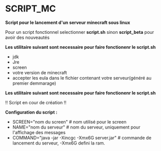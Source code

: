 # SCRIPT_MC

**Script pour le lancement d'un serveur minecraft sous linux**

Pour un script fonctionnel selectionner **script.sh** sinon **script_beta** pour avoir des nouveautés

**Les utilitaire suivant sont necessaire pour faire fonctionenr le script.sh**

- jdk
- Jre
- screen
- votre version de minecraft
- accepter les eula dans le fichier contenant votre serveur(généré au premier demmarage)

**Les utilitaire suivant sont necessaire pour faire fonctionenr le script.sh**

!! Script en cour de création !!

**Configuration du script :**

- SCREEN="nom du screen"  # nom utilisé pour le screen
- NAME="nom du serveur"  # nom du serveur, uniquement pour l'affichage des messages
- COMMAND="java -jar -Xincgc -Xmx6G server.jar"  # commande de lancement du serveur, -Xmx6G defini la ram.
